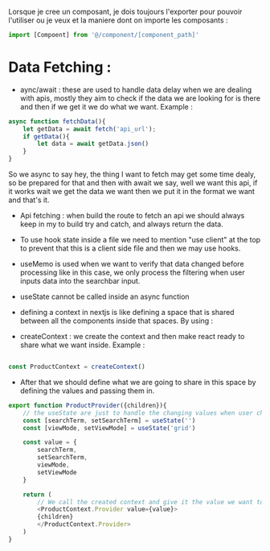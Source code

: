 Lorsque je cree un composant, je dois toujours l'exporter pour pouvoir l'utiliser ou je veux
et la maniere dont on importe les composants :
```jsx
import [Compoent] from '@/component/[component_path]'
```

# Data Fetching :
- aync/await : these are used to handle data delay when we are dealing with apis, mostly they aim to check if the data we are looking for is there and then if we get it we do what we want.
Example : 
```js
async function fetchData(){
    let getData = await fetch('api_url');
    if getData(){
        let data = await getData.json()
    }
}
```
So we async to say hey, the thing I want to fetch may get some time dealy, so be prepared for that and then with await we say, well we want this api, if it works wait we get the data we want then we put it in the format we want and that's it.

- Api fetching : when build the route to fetch an api we should always keep in my to build try and catch, and always return the data.

- To use hook state inside a file we need to mention "use client" at the top to prevent that this is a client side file and then we may use hooks.

- useMemo is used when we want to verify that data changed before processing like in this case, we only process the filtering when user inputs data into the searchbar input. 
- useState cannot be called inside an async function

- defining a context in nextjs is like defining a space that is shared between all the components inside that spaces. 
By using : 
- createContext : we create the context and then make react ready to share what we want inside.
Example : 
```js

const ProductContext = createContext()
```
- After that we should define what we are going to share in this space by defining the values and passing them in.
```js
export function ProductProvider({children}){
    // the useState are just to handle the changing values when user change it.
    const [searchTerm, setSearchTerm] = useState('') 
    const [viewMode, setViewMode] = useState('grid')

    const value = {
        searchTerm,
        setSearchTerm,
        viewMode,
        setViewMode
    }

    return (
        // We call the created context and give it the value we want to share. Always add th children attribute in the middle, it is that make it availabble for the the components inside it.
        <ProductContext.Provider value={value}>
        {children}
        </ProductContext.Provider>
    )
}
```